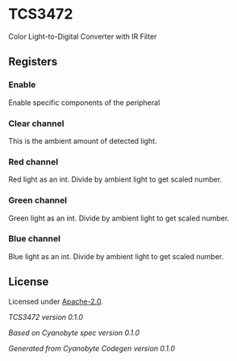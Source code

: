 # TCS3472
Color Light-to-Digital Converter with IR Filter

## Registers

### Enable
Enable specific components of the peripheral

### Clear channel
This is the ambient amount of detected light.

### Red channel
Red light as an int. Divide by ambient light to get scaled number.

### Green channel
Green light as an int. Divide by ambient light to get scaled number.

### Blue channel
Blue light as an int. Divide by ambient light to get scaled number.

## License
Licensed under [Apache-2.0](https://spdx.org/licenses/Apache-2.0.html#licenseText).

_TCS3472 version 0.1.0_

_Based on Cyanobyte spec version 0.1.0_

_Generated from Cyanobyte Codegen version 0.1.0_